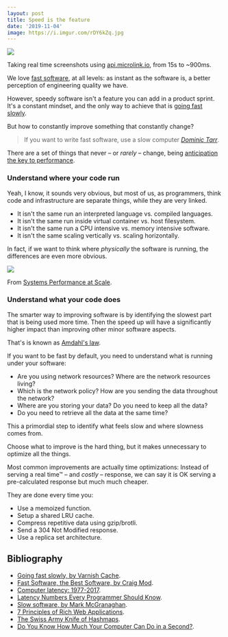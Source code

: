 ```yaml
---
layout: post
title: Speed is the feature
date: '2019-11-04'
image: https://i.imgur.com/rDY6kZq.jpg
---
```


![](https://i.imgur.com/M1QzuX6.png)

<figcaption>Taking real time screenshots using <a href="https://api.microlink.io">api.microlink.io</a>, from 15s to ~900ms.</figcaption>

We love [fast software](https://craigmod.com/essays/fast_software), at all levels: as instant as the software is, a better perception of engineering quality we have.

However, speedy software isn't a feature you can add in a product sprint. It's a constant mindset, and the only way to achieve that is [going fast slowly](https://varnish-cache.org/docs/6.2/phk/thatslow.html).

But how to constantly improve something that constantly change?

> If you want to write fast software, use a slow computer
<cite><a href='https://twitter.com/dominictarr/status/629992939738005504'>Dominic Tarr</a></cite>.

There are a set of things that never – or _rarely_ – change, being [anticipation the key to performance](https://zeit.co/blog/next#anticipation-is-the-key-to-performance).

### Understand where your code run

Yeah, I know, it sounds very obvious, but most of us, as programmers, think code and infrastructure are separate things, while they are very linked.

- It isn't the same run an interpreted language vs. compiled languages.
- It isn't the same run inside virtual container vs. host filesystem.
- It isn't the same run a CPU intensive vs. memory intensive software.
- It isn't the same scaling vertically vs. scaling horizontally.

In fact, if we want to think where _physically_ the software is running, the differences are even more obvious.

![](https://i.imgur.com/HwOoD9Y.jpg)

<figcaption>From <a href="https://twitter.com/frioux/status/918130735034314752">Systems Performance at Scale</a>.</figcaption>

### Understand what your code does

The smarter way to improving software is by identifying the slowest part that is being used more time. Then the speed up will have a significantly higher impact than improving other minor software aspects. 

That's is known as [Amdahl's law](https://en.wikipedia.org/wiki/Amdahl%27s_law).

If you want to be fast by default, you need to understand what is running under your software:

- Are you using network resources? Where are the network resources living? 
- Which is the network policy? How are you sending the data throughout the network? 
- Where are you storing your data? Do you need to keep all the data?
- Do you need to retrieve all the data at the same time?

This a primordial step to identify what feels slow and where slowness comes from.

Choose what to improve is the hard thing, but it makes unnecessary to optimize all the things.

Most common improvements are actually time optimizations: Instead of serving a real time™ – and _costly_ – response, we can say it is OK serving a pre-calculated response but much much cheaper.

They are done every time you:

- Use a memoized function.
- Setup a shared LRU cache.
- Compress repetitive data using gzip/brotli.
- Send a 304 Not Modified response.
- Use a replica set architecture.

## Bibliography

- [Going fast slowly, by Varnish Cache](https://varnish-cache.org/docs/6.2/phk/thatslow.html).
- [Fast Software, the Best Software, by Craig Mod](https://craigmod.com/essays/fast_software/).
- [Computer latency: 1977-2017](https://danluu.com/input-lag/).
- [Latency Numbers Every Programmer Should Know](https://people.eecs.berkeley.edu/~rcs/research/interactive_latency.html).
- [Slow software, by Mark McGranaghan](https://www.inkandswitch.com/slow-software.html).
- [7 Principles of Rich Web Applications](https://rauchg.com/2014/7-principles-of-rich-web-applications#act-immediately-on-user-input).
- [The Swiss Army Knife of Hashmaps](https://blog.waffles.space/2018/12/07/deep-dive-into-hashbrown/).
- [Do You Know How Much Your Computer Can Do in a Second?](https://computers-are-fast.github.io/).
